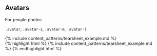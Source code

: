 <div class="line-gutters">
	<div class="unit size1of3">
		<h2>Avatars</h2>
		<p>For people photos</p>
		<p><code>.avatar</code>, <code>.avatar-s</code>, <code>.avatar-m</code>, <code>.avatar-l</code></p>
	</div>
	<div class="unit lastUnit">
		<div class="doc-box">
			<div class="doc-content">
				{% include content_patterns/tearsheet_example.md %}
			</div>
		</div>
		{% highlight html %} {% include content_patterns/tearsheet_example.md %} {% endhighlight html %} 
	</div>
</div>
